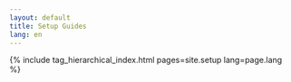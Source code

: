 ```yaml
---
layout: default
title: Setup Guides
lang: en
---
```


{% include tag_hierarchical_index.html pages=site.setup lang=page.lang %}
